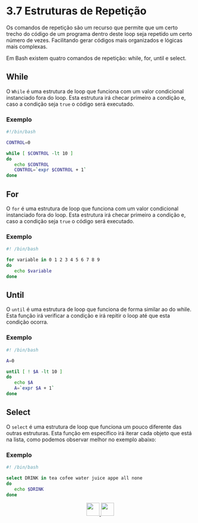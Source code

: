 # 3.7 Estruturas de Repetição

Os comandos de repetição são um recurso que permite que um certo trecho do código de um programa dentro deste loop seja repetido um certo número de vezes.
Facilitando gerar códigos mais organizados e lógicas mais complexas.

Em Bash existem quatro comandos de repetição: while, for, until e select.

## While

O `While` é uma estrutura de loop que funciona com um valor condicional instanciado fora do loop.
Esta estrutura irá checar primeiro a condição e, caso a condição seja `true` o código será executado.

### Exemplo

```bash
#!/bin/bash

CONTROL=0

while [ $CONTROL -lt 10 ]
do
   echo $CONTROL
   CONTROL=`expr $CONTROL + 1`
done
```

## For

O `for` é uma estrutura de loop que funciona com um valor condicional instanciado fora do loop.
Esta estrutura irá checar primeiro a condição e, caso a condição seja `true` o código será executado.

### Exemplo

```bash
#! /bin/bash

for variable in 0 1 2 3 4 5 6 7 8 9
do
   echo $variable
done

```

## Until

O `until` é uma estrutura de loop que funciona de forma similar ao do while.
Esta função irá verificar a condição e irá repitir o loop até que esta condição ocorra.

### Exemplo

```bash
#! /bin/bash

A=0

until [ ! $A -lt 10 ]
do
   echo $A
   A=`expr $A + 1`
done
```

## Select

O `select` é uma estrutura de loop que funciona um pouco diferente das outras estruturas.
Esta função em específico irá iterar cada objeto que está na lista, como podemos observar melhor no exemplo abaixo:

### Exemplo

```bash
#! /bin/bash

select DRINK in tea cofee water juice appe all none
do
   echo $DRINK
done
```

<p align="center">
  <a href="06-Instruções-condicionais.md">
    <img src="https://cdn.discordapp.com/attachments/539836343094870016/863605852304048148/anterior.png" height=35>
  </a>
  <a href="08-Controle-de-loop.md">
    <img src="https://cdn.discordapp.com/attachments/539836343094870016/863605863049461780/proximo.png" height=35>
  </a>
</p>